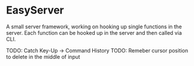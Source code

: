 # EasyServer

A small server framework, working on hooking up single functions in the server. Each function can be hooked up in the server and then called via CLI.

TODO: Catch Key-Up -> Command History
TODO: Remeber cursor position to delete in the middle of input
